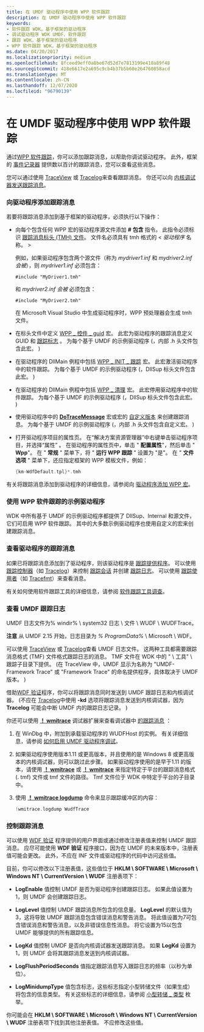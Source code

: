 ```yaml
---
title: 在 UMDF 驱动程序中使用 WPP 软件跟踪
description: 在 UMDF 驱动程序中使用 WPP 软件跟踪
keywords:
- 软件跟踪 WDK，基于框架的驱动程序
- 调试驱动程序 WDK UMDF、软件跟踪
- 跟踪 WDK，基于框架的驱动程序
- WPP 软件跟踪 WDK，基于框架的驱动程序
ms.date: 04/20/2017
ms.localizationpriority: medium
ms.openlocfilehash: 8fceed9eff0a8be67d52d7e7813199e418a89f48
ms.sourcegitcommit: 418e6617e2a695c9cb4b37b5b60e264760858acd
ms.translationtype: MT
ms.contentlocale: zh-CN
ms.lasthandoff: 12/07/2020
ms.locfileid: "96790139"
---
```

# <a name="using-wpp-software-tracing-in-umdf-drivers"></a>在 UMDF 驱动程序中使用 WPP 软件跟踪


通过[WPP 软件跟踪](../devtest/wpp-software-tracing.md)，你可以添加跟踪消息，以帮助你调试驱动程序。 此外，框架的 [事件记录器](using-the-framework-s-event-logger.md) 提供数以百计的跟踪消息，您可以查看这些消息。

您可以通过使用 [TraceView](../devtest/traceview.md) 或 [Tracelog](../devtest/tracelog.md)来查看跟踪消息。 你还可以向 [内核调试器发送跟踪消息](../devtest/how-do-i-send-trace-messages-to-a-kernel-debugger-.md)。

### <a name="adding-tracing-messages-to-your-driver"></a>向驱动程序添加跟踪消息

若要将跟踪消息添加到基于框架的驱动程序，必须执行以下操作：

-   向每个包含任何 WPP 宏的驱动程序源文件添加 **\# 包含** 指令。 此指令必须标识 [跟踪消息标头 (TMH) 文件](../devtest/trace-message-header-file.md)。 文件名必须具有 tmh 格式的 &lt; *驱动程序* 名称。 &gt;

    例如，如果驱动程序包含两个源文件（称为 *mydriver1.inf* 和 *mydriver2.inf 会被*），则 *mydriver1.inf* 必须包含：

    `#include "MyDriver1.tmh"`

    和 *mydriver2.inf 会被* 必须包含：

    `#include "MyDriver2.tmh"`

    在 Microsoft Visual Studio 中生成驱动程序时，WPP 预处理器会生成 tmh 文件。

-   在标头文件中定义 [WPP \_ 控件 \_ guid](/previous-versions/windows/hardware/previsioning-framework/ff556186(v=vs.85)) 宏。 此宏为驱动程序的跟踪消息定义 GUID 和 [跟踪标志](../devtest/trace-flags.md) 。 为每个基于 UMDF 的示例驱动程序 (，内部 .h 头文件包含此宏。 ) 

-   在驱动程序的 DllMain 例程中包括 [WPP \_ INIT \_ 跟踪](/previous-versions/windows/hardware/previsioning-framework/ff556191(v=vs.85)) 宏。 此宏激活驱动程序中的软件跟踪。 为每个基于 UMDF 的示例驱动程序 (，DllSup 标头文件包含此宏。 ) 

-   在驱动程序的 DllMain 例程中包括 [WPP \_ 清理](/previous-versions/windows/hardware/previsioning-framework/ff556179(v=vs.85)) 宏。 此宏停用驱动程序中的软件跟踪。 为每个基于 UMDF 的示例驱动程序 (，DllSup 标头文件包含此宏。 ) 

-   使用驱动程序中的 [**DoTraceMessage**](/previous-versions/windows/hardware/previsioning-framework/ff544918(v=vs.85)) 宏或宏的 [自定义版本](../devtest/can-i-customize-dotracemessage-.md) 来创建跟踪消息。 为每个基于 UMDF 的示例驱动程序 (，内部 .h 头文件包含自定义宏。 ) 

-   打开驱动程序项目的属性页。 在“解决方案资源管理器”中右键单击驱动程序项目，并选择“属性”  。 在驱动程序的属性页中，单击 " **配置属性**"，然后单击 " **Wpp**"。 在 " **常规** " 菜单下，将 " **运行 WPP 跟踪** " 设置为 "是"。 在 " **文件选项** " 菜单下，还应指定框架的 WPP 模板文件，例如：

    ```cpp
    {km-WdfDefault.tpl}*.tmh
    ```

有关将跟踪消息添加到驱动程序的详细信息，请参阅向 [驱动程序添加 WPP 宏](../devtest/adding-wpp-macros-to-a-trace-provider.md)。

### <a name="sample-drivers-that-use-wpp-software-tracing"></a>使用 WPP 软件跟踪的示例驱动程序

WDK 中所有基于 UMDF 的示例驱动程序都提供了 DllSup、Internal 和源文件，它们可启用 WPP 软件跟踪。 其中的大多数示例驱动程序也使用自定义的宏来创建跟踪消息。

### <a name="viewing-your-drivers-trace-messages"></a>查看驱动程序的跟踪消息

如果已将跟踪消息添加到了驱动程序，则该驱动程序是 [跟踪提供程序](../devtest/trace-provider.md)。 可以使用 [跟踪控制器](../devtest/trace-controller.md)（如 [Tracelog](../devtest/tracelog.md)）来控制 [跟踪会话](../devtest/trace-session.md) 并创建 [跟踪日志](../devtest/trace-log.md)。 可以使用 [跟踪使用者](../devtest/trace-consumer.md)（如 [Tracefmt](../devtest/tracefmt.md)）来查看消息。

有关如何使用软件跟踪工具的详细信息，请参阅 [软件跟踪工具调查](../devtest/survey-of-software-tracing-tools.md)。

### <a name="viewing-the-umdf-trace-log"></a>查看 UMDF 跟踪日志

UMDF 日志文件为% windir% \\ system32 日志 \\ 文件 \\ WUDF \\ WUDFTrace。

**注意** 从 UMDF 2.15 开始，日志目录为 *% ProgramData%* \\ Microsoft \\ WDF。

 

可以使用 [TraceView](../devtest/traceview.md) 或 [Tracelog](../devtest/tracelog.md)查看 UMDF 日志文件。 这两种工具都需要跟踪消息格式 (TMF) 文件格式跟踪日志的消息。 TMF 文件在 WDK 中的 " \\ 工具" \\ 跟踪子目录下提供。  (在 TraceView 中，UMDF 显示为名称为 "UMDF-Framework Trace" 或 "Framework Trace" 的命名提供程序，具体取决于 UMDF 版本。 ) 

借助[WDF 验证](../devtest/wdf-verifier-control-application.md)程序，你可以将跟踪消息同时发送到 UMDF 跟踪日志和内核调试器。  (不应在 [Tracelog](../devtest/tracelog.md)中使用 **-kd** 选项将跟踪消息发送到内核调试器，因为 **Tracelog** 可能会中断 UMDF 内的跟踪日志记录。 ) 

你还可以使用 [**！ wmitrace**](../debugger/wmi-tracing-extensions--wmitrace-dll-.md) 调试器扩展来查看调试器中 [的跟踪消息](../devtest/how-do-i-send-trace-messages-to-a-kernel-debugger-.md) ：

1.  在 WinDbg 中，附加到承载驱动程序的 WUDFHost 的实例。 有关详细信息，请参阅 [如何启用 UMDF 驱动程序调试](enabling-a-debugger.md)。
2.  如果驱动程序使用版本1.11 或更高版本，并且使用的是 Windows 8 或更高版本的内核调试器，则可以跳过此步骤。 如果驱动程序使用的是早于1.11 的版本，请使用 [**！ wmitrace**](../debugger/-wmitrace-tmffile.md) 或 [**！ wmitrace**](../debugger/-wmitrace-searchpath.md) 来指定特定于平台的跟踪消息格式 (. tmf) 文件或 tmf 文件的路径。 Tmf 文件位于 WDK 中特定于平台的子目录中。

3.  使用 [**！ wmitrace logdump**](../debugger/-wmitrace-logdump.md) 命令来显示跟踪缓冲区的内容：

    ```cpp
    !wmitrace.logdump WudfTrace
    ```

### <a name="controlling-trace-messages"></a>控制跟踪消息

可以使用 [WDF 验证](../devtest/wdf-verifier-control-application.md) 程序提供的用户界面或通过修改注册表值来控制 UMDF 跟踪消息。 应尽可能使用 **WDF 验证** 程序接口，因为在 UMDF 的未来版本中，注册表值可能会更改。 此外，不应在 INF 文件或驱动程序的代码中访问这些值。

目前，你可以修改以下注册表值，这些值位于 **HKLM \\ SOFTWARE \\ Microsoft \\ Windows NT \\ CurrentVersion \\ WUDF** 注册表项下：

-   **LogEnable** 值控制 UMDF 是否为驱动程序创建跟踪日志。 如果此值设置为1，则 UMDF 会创建跟踪日志。

-   **LogLevel** 值控制 UMDF 跟踪消息所包含的信息量。 **LogLevel** 的默认值为3，这将导致 UMDF 跟踪消息包含错误消息和警告消息。 将此值设置为7可包含错误消息和警告消息，以及非错误信息性消息。 将它设置为15以包含 UMDF 能够提供的所有跟踪信息。

-   **LogKd** 值控制 UMDF 是否向内核调试器发送跟踪消息。 如果 **LogKd** 设置为1，则 UMDF 会将其跟踪消息发送到内核调试器。

-   **LogFlushPeriodSeconds** 值指定跟踪消息写入跟踪日志的频率（以秒为单位）。

-   **LogMinidumpType** 值包含标志，这些标志指定小型转储文件（如果生成）将包含的信息类型。 有关这些标志的详细信息，请参阅 [小型转储 \_ 类型](/windows/win32/api/minidumpapiset/ne-minidumpapiset-minidump_type) 枚举。

你可能会在 **HKLM \\ SOFTWARE \\ Microsoft \\ Windows NT \\ CurrentVersion \\ WUDF** 注册表项下找到其他注册表值。 不应修改这些值。

